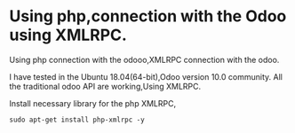 # Using php,connection with the Odoo using XMLRPC.

Using php connection with the odooo,XMLRPC connection with the odoo. 

I have tested in the Ubuntu 18.04(64-bit),Odoo version 10.0 community.
All the traditional odoo API are working,Using XMLRPC. 

Install necessary library for the php XMLRPC,
 
 <code>sudo apt-get install php-xmlrpc -y <code>
